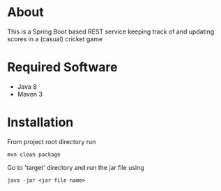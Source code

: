 About
===
This is a Spring Boot based REST service keeping track of and updating scores in a (casual) cricket game

Required Software
===
* Java 8
* Maven 3

Installation
===
From project root directory run

    mvn clean package

Go to 'target' directory and run the jar file using

    java -jar <jar file name>
